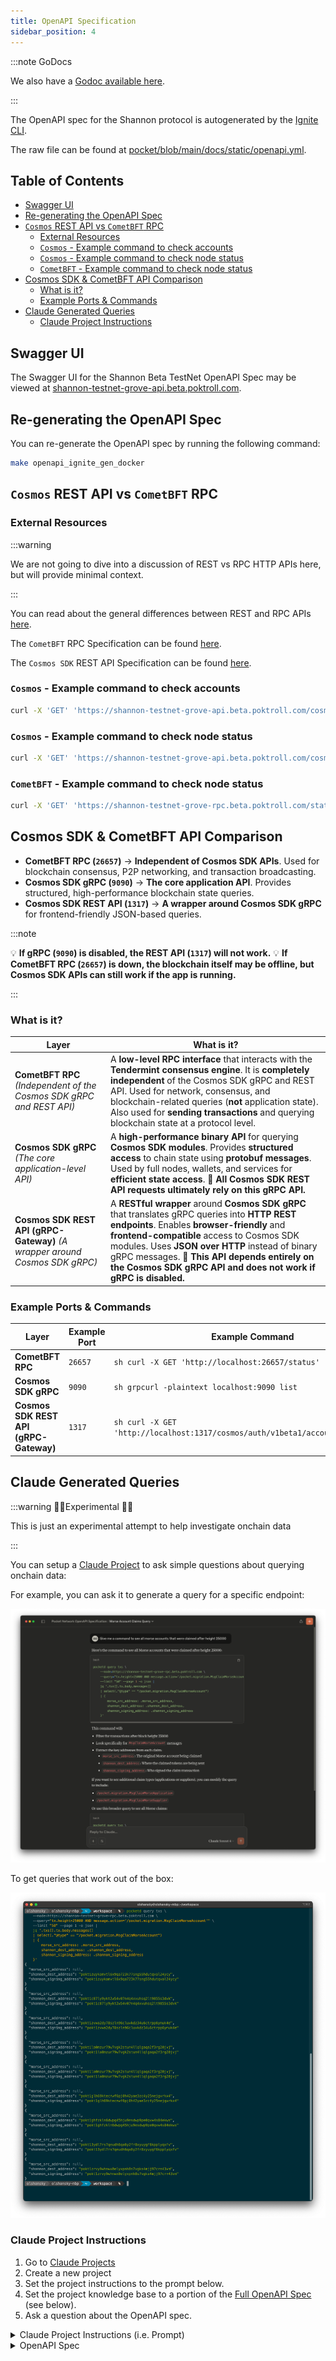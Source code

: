 ```yaml
---
title: OpenAPI Specification
sidebar_position: 4
---
```


:::note GoDocs

We also have a [Godoc available here](https://pkg.go.dev/github.com/pokt-network/poktroll).

:::

The OpenAPI spec for the Shannon protocol is autogenerated by the [Ignite CLI](https://docs.ignite.com/).

The raw file can be found at [pocket/blob/main/docs/static/openapi.yml](https://github.com/pokt-network/poktroll/blob/main/docs/static/openapi.yml).

## Table of Contents <!-- omit in toc -->

- [Swagger UI](#swagger-ui)
- [Re-generating the OpenAPI Spec](#re-generating-the-openapi-spec)
- [`Cosmos` REST API vs `CometBFT` RPC](#cosmos-rest-api-vs-cometbft-rpc)
  - [External Resources](#external-resources)
  - [`Cosmos` - Example command to check accounts](#cosmos---example-command-to-check-accounts)
  - [`Cosmos` - Example command to check node status](#cosmos---example-command-to-check-node-status)
  - [`CometBFT` - Example command to check node status](#cometbft---example-command-to-check-node-status)
- [Cosmos SDK \& CometBFT API Comparison](#cosmos-sdk--cometbft-api-comparison)
  - [What is it?](#what-is-it)
  - [Example Ports \& Commands](#example-ports--commands)
- [Claude Generated Queries](#claude-generated-queries)
  - [Claude Project Instructions](#claude-project-instructions)

## Swagger UI

The Swagger UI for the Shannon Beta TestNet OpenAPI Spec may be viewed at [shannon-testnet-grove-api.beta.poktroll.com](https://shannon-testnet-grove-api.beta.poktroll.com).

## Re-generating the OpenAPI Spec

You can re-generate the OpenAPI spec by running the following command:

```bash
make openapi_ignite_gen_docker
```

## `Cosmos` REST API vs `CometBFT` RPC

### External Resources

:::warning

We are not going to dive into a discussion of REST vs RPC HTTP APIs here, but will provide minimal context.

:::

You can read about the general differences between REST and RPC APIs [here](https://www.smashingmagazine.com/2016/09/understanding-rest-and-rpc-for-http-apis/).

The `CometBFT` RPC Specification can be found [here](https://docs.cometbft.com/v0.34/rpc/).

The `Cosmos SDK` REST API Specification can be found [here](https://docs.cosmos.network/api).

### `Cosmos` - Example command to check accounts

```bash
curl -X 'GET' 'https://shannon-testnet-grove-api.beta.poktroll.com/cosmos/auth/v1beta1/accounts' -H 'accept: application/json' | jq
```

### `Cosmos` - Example command to check node status

```bash
curl -X 'GET' 'https://shannon-testnet-grove-api.beta.poktroll.com/cosmos/base/node/v1beta1/status' -H 'accept: application/json' | jq
```

### `CometBFT` - Example command to check node status

```bash
curl -X 'GET' 'https://shannon-testnet-grove-rpc.beta.poktroll.com/status' -H 'accept: application/json' | jq
```

## Cosmos SDK & CometBFT API Comparison

- **CometBFT RPC (`26657`)** → **Independent of Cosmos SDK APIs**. Used for blockchain consensus, P2P networking, and transaction broadcasting.
- **Cosmos SDK gRPC (`9090`)** → **The core application API**. Provides structured, high-performance blockchain state queries.
- **Cosmos SDK REST API (`1317`)** → **A wrapper around Cosmos SDK gRPC** for frontend-friendly JSON-based queries.

:::note

💡 **If gRPC (`9090`) is disabled, the REST API (`1317`) will not work.**
💡 **If CometBFT RPC (`26657`) is down, the blockchain itself may be offline, but Cosmos SDK APIs can still work if the app is running.**

:::

### What is it?

| **Layer**                                                                   | **What is it?**                                                                                                                                                                                                                                                                                                                                                |
| --------------------------------------------------------------------------- | -------------------------------------------------------------------------------------------------------------------------------------------------------------------------------------------------------------------------------------------------------------------------------------------------------------------------------------------------------------- |
| **CometBFT RPC** _(Independent of the Cosmos SDK gRPC and REST API)_        | A **low-level RPC interface** that interacts with the **Tendermint consensus engine**. It is **completely independent** of the Cosmos SDK gRPC and REST API. Used for network, consensus, and blockchain-related queries (**not** application state). Also used for **sending transactions** and querying blockchain state at a protocol level.                |
| **Cosmos SDK gRPC** _(The core application-level API)_                      | A **high-performance binary API** for querying **Cosmos SDK modules**. Provides **structured access** to chain state using **protobuf messages**. Used by full nodes, wallets, and services for **efficient state access**. **🚀 All Cosmos SDK REST API requests ultimately rely on this gRPC API.**                                                          |
| **Cosmos SDK REST API (gRPC-Gateway)** _(A wrapper around Cosmos SDK gRPC)_ | A **RESTful wrapper** around **Cosmos SDK gRPC** that translates gRPC queries into **HTTP REST endpoints**. Enables **browser-friendly** and **frontend-compatible** access to Cosmos SDK modules. Uses **JSON over HTTP** instead of binary gRPC messages. **🚀 This API depends entirely on the Cosmos SDK gRPC API and does not work if gRPC is disabled.** |

### Example Ports & Commands

| **Layer**                              | **Example Port** | **Example Command**                                                             | **Example Endpoint**                                                                 |
| -------------------------------------- | ---------------- | ------------------------------------------------------------------------------- | ------------------------------------------------------------------------------------ |
| **CometBFT RPC**                       | `26657`          | `sh curl -X GET 'http://localhost:26657/status'`                                | `/status`, `/net_info`, `/block`, `/broadcast_tx_commit`                             |
| **Cosmos SDK gRPC**                    | `9090`           | `sh grpcurl -plaintext localhost:9090 list`                                     | `cosmos.auth.v1beta1.Query/Account`, `cosmos.bank.v1beta1.Query/Balance`             |
| **Cosmos SDK REST API (gRPC-Gateway)** | `1317`           | `sh curl -X GET 'http://localhost:1317/cosmos/auth/v1beta1/accounts/{address}'` | `/cosmos/auth/v1beta1/accounts/{address}`, `/cosmos/bank/v1beta1/balances/{address}` |

<!--

TODO_IMPROVE(#1081): Add an embedded view of the OpenAPI spec

import OpenAPI from '@site/src/components/OpenAPI';
import apiSpec from '@site/static/openapi.json';

<OpenAPI spec={apiSpec} />

-->

## Claude Generated Queries

:::warning 🧑‍🔬Experimental 🧑‍🔬

This is just an experimental attempt to help investigate onchain data

:::

You can setup a [Claude Project](https://www.anthropic.com/news/projects) to ask simple questions about querying onchain data:

For example, you can ask it to generate a query for a specific endpoint:

![claude-query-response](../../../static/img/claude-query-response.png)

To get queries that work out of the box:

![claude-query-result](../../../static/img/claude-query-result.png)

### Claude Project Instructions

1. Go to [Claude Projects](https://www.anthropic.com/news/projects)
2. Create a new project
3. Set the project instructions to the prompt below.
4. Set the project knowledge base to a portion of the [Full OpenAPI Spec](https://shannon-testnet-grove-api.beta.poktroll.com/static/openapi.yml) (see below).
5. Ask a question about the OpenAPI spec.

<details>
<summary>Claude Project Instructions (i.e. Prompt)</summary>

````text
**Below the OpenAPI.yml line below, I have provided the OpenAPI spec for Pocket Network's Cosmos SDK app chain.**

You are a professional Cosmos SDK engineer with expertise in formatting CometBFT and Cosmos queries for the Pocket Network ecosystem.

**Your role:** Transform general blockchain query requests into properly formatted `pocketd` commands with appropriate filtering and JSON processing.

**Available endpoints:**
* **Mainnet:** https://shannon-grove-rpc.mainnet.poktroll.com
* **Testnet:** https://shannon-testnet-grove-rpc.beta.poktroll.com

**Query format guidelines:**
- Always include `--node` parameter with appropriate endpoint
- Use `--query` for transaction filtering with proper syntax
- Include pagination (`--limit`, `--page`) when relevant
- Output as JSON (`-o json`)
- Pipe to `jq` for data extraction and formatting when needed

**Example interaction:**
Request: "Show me all create claim messages after height 20000"
Response:
```bash
pocketd query txs \
    --node=https://shannon-testnet-grove-rpc.beta.poktroll.com \
    --query="tx.height>20000 AND message.action='/pocket.proof.MsgCreateClaim'" \
    --limit "10" --page 1 -o json |
    jq '[.txs[].tx.body.messages[]
    | select(."@type" == "/pocket.proof.MsgCreateClaim" and .supplier_operator_address != null)
    | .supplier_operator_address]
    | unique'
````

</details>

<details>

<summary>OpenAPI Spec</summary>

```yaml
id: github.com/pokt-network/poktroll
consumes:
  - application/json
produces:
  - application/json
swagger: "2.0"
info:
  description: Chain github.com/pokt-network/poktroll REST API
  title: HTTP API Console
  contact:
    name: github.com/pokt-network/poktroll
  version: version not set
paths:
  /pocket.application.Msg/DelegateToGateway:
    post:
      tags:
        - Msg
      operationId: GithubCompoktNetworkpoktrollMsg_DelegateToGateway
      parameters:
        - name: body
          in: body
          required: true
          schema:
            $ref: "#/definitions/pocket.application.MsgDelegateToGateway"
      responses:
        "200":
          description: A successful response.
          schema:
            $ref: "#/definitions/pocket.application.MsgDelegateToGatewayResponse"
        default:
          description: An unexpected error response.
          schema:
            $ref: "#/definitions/google.rpc.Status"
  /pocket.application.Msg/StakeApplication:
    post:
      tags:
        - Msg
      operationId: GithubCompoktNetworkpoktrollMsg_StakeApplication
      parameters:
        - name: body
          in: body
          required: true
          schema:
            $ref: "#/definitions/pocket.application.MsgStakeApplication"
      responses:
        "200":
          description: A successful response.
          schema:
            $ref: "#/definitions/pocket.application.MsgStakeApplicationResponse"
        default:
          description: An unexpected error response.
          schema:
            $ref: "#/definitions/google.rpc.Status"
  /pocket.application.Msg/TransferApplication:
    post:
      tags:
        - Msg
      operationId: GithubCompoktNetworkpoktrollMsg_TransferApplication
      parameters:
        - name: body
          in: body
          required: true
          schema:
            $ref: "#/definitions/pocket.application.MsgTransferApplication"
      responses:
        "200":
          description: A successful response.
          schema:
            $ref: "#/definitions/pocket.application.MsgTransferApplicationResponse"
        default:
          description: An unexpected error response.
          schema:
            $ref: "#/definitions/google.rpc.Status"
  /pocket.application.Msg/UndelegateFromGateway:
    post:
      tags:
        - Msg
      operationId: GithubCompoktNetworkpoktrollMsg_UndelegateFromGateway
      parameters:
        - name: body
          in: body
          required: true
          schema:
            $ref: "#/definitions/pocket.application.MsgUndelegateFromGateway"
      responses:
        "200":
          description: A successful response.
          schema:
            $ref: "#/definitions/pocket.application.MsgUndelegateFromGatewayResponse"
        default:
          description: An unexpected error response.
          schema:
            $ref: "#/definitions/google.rpc.Status"
  /pocket.application.Msg/UnstakeApplication:
    post:
      tags:
        - Msg
      operationId: GithubCompoktNetworkpoktrollMsg_UnstakeApplication
      parameters:
        - name: body
          in: body
          required: true
          schema:
            $ref: "#/definitions/pocket.application.MsgUnstakeApplication"
      responses:
        "200":
          description: A successful response.
          schema:
            $ref: "#/definitions/pocket.application.MsgUnstakeApplicationResponse"
        default:
          description: An unexpected error response.
          schema:
            $ref: "#/definitions/google.rpc.Status"
  /pocket.application.Msg/UpdateParam:
    post:
      tags:
        - Msg
      operationId: GithubCompoktNetworkpoktrollMsg_UpdateParam
      parameters:
        - name: body
          in: body
          required: true
          schema:
            $ref: "#/definitions/pocket.application.MsgUpdateParam"
      responses:
        "200":
          description: A successful response.
          schema:
            $ref: "#/definitions/pocket.application.MsgUpdateParamResponse"
        default:
          description: An unexpected error response.
          schema:
            $ref: "#/definitions/google.rpc.Status"
  /pocket.application.Msg/UpdateParams:
    post:
      tags:
        - Msg
      summary: |-
        UpdateParams defines a (governance) operation for updating the module
        parameters. The authority defaults to the x/gov module account.
      operationId: GithubCompoktNetworkpoktrollMsg_UpdateParams
      parameters:
        - description: MsgUpdateParams is the Msg/UpdateParams request type.
          name: body
          in: body
          required: true
          schema:
            $ref: "#/definitions/pocket.application.MsgUpdateParams"
      responses:
        "200":
          description: A successful response.
          schema:
            $ref: "#/definitions/pocket.application.MsgUpdateParamsResponse"
        default:
          description: An unexpected error response.
          schema:
            $ref: "#/definitions/google.rpc.Status"
  /pocket.gateway.Msg/StakeGateway:
    post:
      tags:
        - Msg
      operationId: GithubCompoktNetworkpoktrollMsg_StakeGateway
      parameters:
        - name: body
          in: body
          required: true
          schema:
            $ref: "#/definitions/pocket.gateway.MsgStakeGateway"
      responses:
        "200":
          description: A successful response.
          schema:
            $ref: "#/definitions/pocket.gateway.MsgStakeGatewayResponse"
        default:
          description: An unexpected error response.
          schema:
            $ref: "#/definitions/google.rpc.Status"
  /pocket.gateway.Msg/UnstakeGateway:
    post:
      tags:
        - Msg
      operationId: GithubCompoktNetworkpoktrollMsg_UnstakeGateway
      parameters:
        - name: body
          in: body
          required: true
          schema:
            $ref: "#/definitions/pocket.gateway.MsgUnstakeGateway"
      responses:
        "200":
          description: A successful response.
          schema:
            $ref: "#/definitions/pocket.gateway.MsgUnstakeGatewayResponse"
        default:
          description: An unexpected error response.
          schema:
            $ref: "#/definitions/google.rpc.Status"
  /pocket.gateway.Msg/UpdateParam:
    post:
      tags:
        - Msg
      operationId: GithubCompoktNetworkpoktrollMsg_UpdateParamMixin10
      parameters:
        - description: MsgUpdateParam is the Msg/UpdateParam request type to update a single param.
          name: body
          in: body
          required: true
          schema:
            $ref: "#/definitions/pocket.gateway.MsgUpdateParam"
      responses:
        "200":
          description: A successful response.
          schema:
            $ref: "#/definitions/pocket.gateway.MsgUpdateParamResponse"
        default:
          description: An unexpected error response.
          schema:
            $ref: "#/definitions/google.rpc.Status"
  /pocket.gateway.Msg/UpdateParams:
    post:
      tags:
        - Msg
      summary: |-
        UpdateParams defines a (governance) operation for updating the module
        parameters. The authority defaults to the x/gov module account.
      operationId: GithubCompoktNetworkpoktrollMsg_UpdateParamsMixin10
      parameters:
        - description: MsgUpdateParams is the Msg/UpdateParams request type.
          name: body
          in: body
          required: true
          schema:
            $ref: "#/definitions/pocket.gateway.MsgUpdateParams"
      responses:
        "200":
          description: A successful response.
          schema:
            $ref: "#/definitions/pocket.gateway.MsgUpdateParamsResponse"
        default:
          description: An unexpected error response.
          schema:
            $ref: "#/definitions/google.rpc.Status"
  /pocket.migration.Msg/ClaimMorseAccount:
    post:
      tags:
        - Msg
      operationId: GithubCompoktNetworkpoktrollMsg_ClaimMorseAccount
      parameters:
        - description: |-
            - Execute a claim (one-time minting of tokens on Shannon)
            - Claim the balance of a given Morse account per on-chain MorseClaimableAccounts
            - Mint claimed balance to the given Shannon account

            NOTE:
            - The Shannon account specified must be the message signer
            - Authz grants MAY be used to delegate claiming authority to other Shannon accounts

            Next free index: 6
          name: body
          in: body
          required: true
          schema:
            $ref: "#/definitions/pocket.migration.MsgClaimMorseAccount"
      responses:
        "200":
          description: A successful response.
          schema:
            $ref: "#/definitions/pocket.migration.MsgClaimMorseAccountResponse"
        default:
          description: An unexpected error response.
          schema:
            $ref: "#/definitions/google.rpc.Status"
  /pocket.migration.Msg/ClaimMorseApplication:
    post:
      tags:
        - Msg
      operationId: GithubCompoktNetworkpoktrollMsg_ClaimMorseApplication
      parameters:
        - description: |-
            - Execute a claim (one-time minting of tokens on Shannon) of total tokens owned by a Morse account
            - Mint claimed tokens to the given Shannon account
            - Stake that Shannon account as an application for the given service_config and same stake amount

            Next free index: 7
          name: body
          in: body
          required: true
          schema:
            $ref: "#/definitions/pocket.migration.MsgClaimMorseApplication"
      responses:
        "200":
          description: A successful response.
          schema:
            $ref: "#/definitions/pocket.migration.MsgClaimMorseApplicationResponse"
        default:
          description: An unexpected error response.
          schema:
            $ref: "#/definitions/google.rpc.Status"
  /pocket.migration.Msg/ClaimMorseSupplier:
    post:
      tags:
        - Msg
      operationId: GithubCompoktNetworkpoktrollMsg_ClaimMorseSupplier
      parameters:
        - description: |-
            - Execute a one-time minting of tokens on Shannon based on tokens owned by the given Morse account
            - Use the on-chain MorseClaimableAccounts for verification
            - Credit the minted tokens to the balance of the given Shannon account
            - Automatically stake that Shannon account as a supplier

            NOTE: The supplier module's staking fee parameter (at the time of claiming) is deducted from the claimed balance

            Next free index: 9
          name: body
          in: body
          required: true
          schema:
            $ref: "#/definitions/pocket.migration.MsgClaimMorseSupplier"
      responses:
        "200":
          description: A successful response.
          schema:
            $ref: "#/definitions/pocket.migration.MsgClaimMorseSupplierResponse"
        default:
          description: An unexpected error response.
          schema:
            $ref: "#/definitions/google.rpc.Status"
  /pocket.migration.Msg/ImportMorseClaimableAccounts:
    post:
      tags:
        - Msg
      operationId: GithubCompoktNetworkpoktrollMsg_ImportMorseClaimableAccounts
      parameters:
        - description: |-
            - Create the on-chain MorseClaimableAccounts ONLY AND EXACTLY ONCE (per network / re-genesis)
            - Import Morse account state derived from Morse state export

            Next free index: 4
          name: body
          in: body
          required: true
          schema:
            $ref: "#/definitions/pocket.migration.MsgImportMorseClaimableAccounts"
      responses:
        "200":
          description: A successful response.
          schema:
            $ref: "#/definitions/pocket.migration.MsgImportMorseClaimableAccountsResponse"
        default:
          description: An unexpected error response.
          schema:
            $ref: "#/definitions/google.rpc.Status"
  /pocket.migration.Msg/RecoverMorseAccount:
    post:
      tags:
        - Msg
      operationId: GithubCompoktNetworkpoktrollMsg_RecoverMorseAccount
      parameters:
        - description: |-
            - Execute a one-time minting of tokens on Shannon based on tokens owned by the given Morse account
            - Credit the minted tokens to the balance of the given Shannon account
            - Migrate unclaimable staked and liquid Morse tokens as liquid Shannon tokens

            - MAY ONLY be executed by the authority
            - ONLY intended for use on accounts with invalid addresses and/or known lost private keys

            Next free index: 4
          name: body
          in: body
          required: true
          schema:
            $ref: "#/definitions/pocket.migration.MsgRecoverMorseAccount"
      responses:
        "200":
          description: A successful response.
          schema:
            $ref: "#/definitions/pocket.migration.MsgRecoverMorseAccountResponse"
        default:
          description: An unexpected error response.
          schema:
            $ref: "#/definitions/google.rpc.Status"
  /pocket.migration.Msg/UpdateParams:
    post:
      tags:
        - Msg
      summary: |-
        UpdateParams defines a (governance) operation for updating the module
        parameters. The authority defaults to the x/gov module account.
      operationId: GithubCompoktNetworkpoktrollMsg_UpdateParamsMixin18
      parameters:
        - description: |-
            MsgUpdateParams is the Msg/UpdateParams request type.

            - Used for updating the migration module parameters via governance
            - All parameters must be supplied

            Next free index: 3
          name: body
          in: body
          required: true
          schema:
            $ref: "#/definitions/pocket.migration.MsgUpdateParams"
      responses:
        "200":
          description: A successful response.
          schema:
            $ref: "#/definitions/pocket.migration.MsgUpdateParamsResponse"
        default:
          description: An unexpected error response.
          schema:
            $ref: "#/definitions/google.rpc.Status"
  /pocket.proof.Msg/CreateClaim:
    post:
      tags:
        - Msg
      operationId: GithubCompoktNetworkpoktrollMsg_CreateClaim
      parameters:
        - name: body
          in: body
          required: true
          schema:
            $ref: "#/definitions/pocket.proof.MsgCreateClaim"
      responses:
        "200":
          description: A successful response.
          schema:
            $ref: "#/definitions/pocket.proof.MsgCreateClaimResponse"
        default:
          description: An unexpected error response.
          schema:
            $ref: "#/definitions/google.rpc.Status"
  /pocket.proof.Msg/SubmitProof:
    post:
      tags:
        - Msg
      operationId: GithubCompoktNetworkpoktrollMsg_SubmitProof
      parameters:
        - name: body
          in: body
          required: true
          schema:
            $ref: "#/definitions/pocket.proof.MsgSubmitProof"
      responses:
        "200":
          description: A successful response.
          schema:
            $ref: "#/definitions/pocket.proof.MsgSubmitProofResponse"
        default:
          description: An unexpected error response.
          schema:
            $ref: "#/definitions/google.rpc.Status"
  /pocket.proof.Msg/UpdateParam:
    post:
      tags:
        - Msg
      operationId: GithubCompoktNetworkpoktrollMsg_UpdateParamMixin23
      parameters:
        - description: MsgUpdateParam is the Msg/UpdateParam request type to update a single param.
          name: body
          in: body
          required: true
          schema:
            $ref: "#/definitions/pocket.proof.MsgUpdateParam"
      responses:
        "200":
          description: A successful response.
          schema:
            $ref: "#/definitions/pocket.proof.MsgUpdateParamResponse"
        default:
          description: An unexpected error response.
          schema:
            $ref: "#/definitions/google.rpc.Status"
  /pocket.proof.Msg/UpdateParams:
    post:
      tags:
        - Msg
      summary: |-
        UpdateParams defines a (governance) operation for updating the module
        parameters. The authority defaults to the x/gov module account.
      operationId: GithubCompoktNetworkpoktrollMsg_UpdateParamsMixin23
      parameters:
        - description: MsgUpdateParams is the Msg/UpdateParams request type to update all params at once.
          name: body
          in: body
          required: true
          schema:
            $ref: "#/definitions/pocket.proof.MsgUpdateParams"
      responses:
        "200":
          description: A successful response.
          schema:
            $ref: "#/definitions/pocket.proof.MsgUpdateParamsResponse"
        default:
          description: An unexpected error response.
          schema:
            $ref: "#/definitions/google.rpc.Status"
  /pocket.service.Msg/AddService:
    post:
      tags:
        - Msg
      operationId: GithubCompoktNetworkpoktrollMsg_AddService
      parameters:
        - description: |-
            MsgAddService defines a message for adding a new message to the network.
            Services can be added by any actor in the network making them truly
            permissionless.
          name: body
          in: body
          required: true
          schema:
            $ref: "#/definitions/pocket.service.MsgAddService"
      responses:
        "200":
          description: A successful response.
          schema:
            $ref: "#/definitions/pocket.service.MsgAddServiceResponse"
        default:
          description: An unexpected error response.
          schema:
            $ref: "#/definitions/google.rpc.Status"
  /pocket.service.Msg/UpdateParam:
    post:
      tags:
        - Msg
      operationId: GithubCompoktNetworkpoktrollMsg_UpdateParamMixin31
      parameters:
        - description: MsgUpdateParam is the Msg/UpdateParam request type to update a single param.
          name: body
          in: body
          required: true
          schema:
            $ref: "#/definitions/pocket.service.MsgUpdateParam"
      responses:
        "200":
          description: A successful response.
          schema:
            $ref: "#/definitions/pocket.service.MsgUpdateParamResponse"
        default:
          description: An unexpected error response.
          schema:
            $ref: "#/definitions/google.rpc.Status"
  /pocket.service.Msg/UpdateParams:
    post:
      tags:
        - Msg
      summary: |-
        UpdateParams defines a (governance) operation for updating the module
        parameters. The authority defaults to the x/gov module account.
      operationId: GithubCompoktNetworkpoktrollMsg_UpdateParamsMixin31
      parameters:
        - description: MsgUpdateParams is the Msg/UpdateParams request type.
          name: body
          in: body
          required: true
          schema:
            $ref: "#/definitions/pocket.service.MsgUpdateParams"
      responses:
        "200":
          description: A successful response.
          schema:
            $ref: "#/definitions/pocket.service.MsgUpdateParamsResponse"
        default:
          description: An unexpected error response.
          schema:
            $ref: "#/definitions/google.rpc.Status"
  /pocket.session.Msg/UpdateParam:
    post:
      tags:
        - Msg
      operationId: GithubCompoktNetworkpoktrollMsg_UpdateParamMixin35
      parameters:
        - name: body
          in: body
          required: true
          schema:
            $ref: "#/definitions/pocket.session.MsgUpdateParam"
      responses:
        "200":
          description: A successful response.
          schema:
            $ref: "#/definitions/pocket.session.MsgUpdateParamResponse"
        default:
          description: An unexpected error response.
          schema:
            $ref: "#/definitions/google.rpc.Status"
  /pocket.session.Msg/UpdateParams:
    post:
      tags:
        - Msg
      summary: |-
        UpdateParams defines a (governance) operation for updating the module
        parameters. The authority defaults to the x/gov module account.
      operationId: GithubCompoktNetworkpoktrollMsg_UpdateParamsMixin35
      parameters:
        - description: MsgUpdateParams is the Msg/UpdateParams request type.
          name: body
          in: body
          required: true
          schema:
            $ref: "#/definitions/pocket.session.MsgUpdateParams"
      responses:
        "200":
          description: A successful response.
          schema:
            $ref: "#/definitions/pocket.session.MsgUpdateParamsResponse"
        default:
          description: An unexpected error response.
          schema:
            $ref: "#/definitions/google.rpc.Status"
  /pocket.shared.Msg/UpdateParam:
    post:
      tags:
        - Msg
      operationId: GithubCompoktNetworkpoktrollMsg_UpdateParamMixin42
      parameters:
        - description: MsgUpdateParam is the Msg/UpdateParam request type to update a single param.
          name: body
          in: body
          required: true
          schema:
            $ref: "#/definitions/pocket.shared.MsgUpdateParam"
      responses:
        "200":
          description: A successful response.
          schema:
            $ref: "#/definitions/pocket.shared.MsgUpdateParamResponse"
        default:
          description: An unexpected error response.
          schema:
            $ref: "#/definitions/google.rpc.Status"
  /pocket.shared.Msg/UpdateParams:
    post:
      tags:
        - Msg
      summary: |-
        UpdateParams defines a (governance) operation for updating the module
        parameters. The authority defaults to the x/gov module account.
      operationId: GithubCompoktNetworkpoktrollMsg_UpdateParamsMixin42
      parameters:
        - description: MsgUpdateParams is the Msg/UpdateParams request type.
          name: body
          in: body
          required: true
          schema:
            $ref: "#/definitions/pocket.shared.MsgUpdateParams"
      responses:
        "200":
          description: A successful response.
          schema:
            $ref: "#/definitions/pocket.shared.MsgUpdateParamsResponse"
        default:
          description: An unexpected error response.
          schema:
            $ref: "#/definitions/google.rpc.Status"
  /pocket.supplier.Msg/StakeSupplier:
    post:
      tags:
        - Msg
      operationId: GithubCompoktNetworkpoktrollMsg_StakeSupplier
      parameters:
        - name: body
          in: body
          required: true
          schema:
            $ref: "#/definitions/pocket.supplier.MsgStakeSupplier"
      responses:
        "200":
          description: A successful response.
          schema:
            $ref: "#/definitions/pocket.supplier.MsgStakeSupplierResponse"
        default:
          description: An unexpected error response.
          schema:
            $ref: "#/definitions/google.rpc.Status"
  /pocket.supplier.Msg/UnstakeSupplier:
    post:
      tags:
        - Msg
      operationId: GithubCompoktNetworkpoktrollMsg_UnstakeSupplier
      parameters:
        - name: body
          in: body
          required: true
          schema:
            $ref: "#/definitions/pocket.supplier.MsgUnstakeSupplier"
      responses:
        "200":
          description: A successful response.
          schema:
            $ref: "#/definitions/pocket.supplier.MsgUnstakeSupplierResponse"
        default:
          description: An unexpected error response.
          schema:
            $ref: "#/definitions/google.rpc.Status"
  /pocket.supplier.Msg/UpdateParam:
    post:
      tags:
        - Msg
      operationId: GithubCompoktNetworkpoktrollMsg_UpdateParamMixin47
      parameters:
        - description: MsgUpdateParam is the Msg/UpdateParam request type to update a single param.
          name: body
          in: body
          required: true
          schema:
            $ref: "#/definitions/pocket.supplier.MsgUpdateParam"
      responses:
        "200":
          description: A successful response.
          schema:
            $ref: "#/definitions/pocket.supplier.MsgUpdateParamResponse"
        default:
          description: An unexpected error response.
          schema:
            $ref: "#/definitions/google.rpc.Status"
  /pocket.supplier.Msg/UpdateParams:
    post:
      tags:
        - Msg
      summary: |-
        UpdateParams defines a (governance) operation for updating the module
        parameters. The authority defaults to the x/gov module account.
      operationId: GithubCompoktNetworkpoktrollMsg_UpdateParamsMixin47
      parameters:
        - description: MsgUpdateParams is the Msg/UpdateParams request type.
          name: body
          in: body
          required: true
          schema:
            $ref: "#/definitions/pocket.supplier.MsgUpdateParams"
      responses:
        "200":
          description: A successful response.
          schema:
            $ref: "#/definitions/pocket.supplier.MsgUpdateParamsResponse"
        default:
          description: An unexpected error response.
          schema:
            $ref: "#/definitions/google.rpc.Status"
  /pocket.tokenomics.Msg/UpdateParam:
    post:
      tags:
        - Msg
      operationId: GithubCompoktNetworkpoktrollMsg_UpdateParamMixin52
      parameters:
        - description: MsgUpdateParam is the Msg/UpdateParam request type to update a single param.
          name: body
          in: body
          required: true
          schema:
            $ref: "#/definitions/pocket.tokenomics.MsgUpdateParam"
      responses:
        "200":
          description: A successful response.
          schema:
            $ref: "#/definitions/pocket.tokenomics.MsgUpdateParamResponse"
        default:
          description: An unexpected error response.
          schema:
            $ref: "#/definitions/google.rpc.Status"
  /pocket.tokenomics.Msg/UpdateParams:
    post:
      tags:
        - Msg
      summary: |-
        UpdateParams defines a (governance) operation for updating the module
        parameters. The authority defaults to the x/gov module account.
      operationId: GithubCompoktNetworkpoktrollMsg_UpdateParamsMixin52
      parameters:
        - description: MsgUpdateParams is the Msg/UpdateParams request type to update all params at once.
          name: body
          in: body
          required: true
          schema:
            $ref: "#/definitions/pocket.tokenomics.MsgUpdateParams"
      responses:
        "200":
          description: A successful response.
          schema:
            $ref: "#/definitions/pocket.tokenomics.MsgUpdateParamsResponse"
        default:
          description: An unexpected error response.
          schema:
            $ref: "#/definitions/google.rpc.Status"
  pocket.application.Application:
    type: object
    title: Application represents the onchain definition and state of an application
    properties:
      address:
        type: string
        title: Bech32 address of the application
      delegatee_gateway_addresses:
        description: |-
          TODO_MAINNET_MIGRATION(@bryanchriswhite): Rename `delegatee_gateway_addresses` to `gateway_addresses_delegated_to` for better clarity and consistency.
          - Update all related configs, comments, variables, and function names throughout the codebase to reflect this change.
          - This field is a non-nullable list of Bech32-encoded delegatee Gateway addresses.
        type: array
        items:
          type: string
      pending_transfer:
        title: Information about pending application transfers
        $ref: "#/definitions/pocket.application.PendingApplicationTransfer"
      pending_undelegations:
        description: |-
          Mapping of session end heights to gateways being undelegated from
          - Key: Height of the last block of the session when the undelegation transaction was committed
          - Value: List of gateways being undelegated from at that session end height
          TODO_DOCUMENT(@red-0ne): Document the complete flow and rationale behind this mapping.
          - Ensure the documentation explains why tracking pending undelegations by session end height is necessary.
          - See: https://github.com/pokt-network/poktroll/issues/476#issuecomment-2052639906 for context and examples.
        type: object
        additionalProperties:
          $ref: "#/definitions/pocket.application.UndelegatingGatewayList"
      service_configs:
        type: array
        title: |-
          CRITICAL: Must contain EXACTLY ONE service config
          - Enforces a single service configuration per application to prevent over-servicing.
          - Field is repeated for legacy reasons and potential future compatibility.
          - References for rationale:
            - https://github.com/pokt-network/poktroll/pull/750#discussion_r1735025033
            - https://www.notion.so/buildwithgrove/Off-chain-Application-Stake-Tracking-6a8bebb107db4f7f9dc62cbe7ba555f7
        items:
          type: object
          $ref: "#/definitions/pocket.shared.ApplicationServiceConfig"
      stake:
        title: Total amount of staked uPOKT
        $ref: "#/definitions/cosmos.base.v1beta1.Coin"
      unstake_session_end_height:
        type: string
        format: uint64
        title: Session end height when application initiated unstaking (0 if not unstaking)
  pocket.application.MsgDelegateToGateway:
    type: object
    properties:
      app_address:
        description: The Bech32 address of the application.
        type: string
      gateway_address:
        description: The Bech32 address of the gateway the application wants to delegate to.
        type: string
  pocket.application.MsgDelegateToGatewayResponse:
    type: object
    properties:
      application:
        $ref: "#/definitions/pocket.application.Application"
  pocket.application.MsgStakeApplication:
    type: object
    properties:
      address:
        description: The Bech32 address of the application.
        type: string
      services:
        type: array
        title: The list of services this application is staked to request service for
        items:
          type: object
          $ref: "#/definitions/pocket.shared.ApplicationServiceConfig"
      stake:
        title: The total amount of uPOKT the application has staked. Must be ≥ to the current amount that the application has staked (if any)
        $ref: "#/definitions/cosmos.base.v1beta1.Coin"
  pocket.application.MsgStakeApplicationResponse:
    type: object
    properties:
      application:
        $ref: "#/definitions/pocket.application.Application"
  pocket.application.MsgTransferApplication:
    type: object
    properties:
      destination_address:
        type: string
      source_address:
        type: string
  pocket.application.MsgTransferApplicationResponse:
    type: object
    properties:
      application:
        $ref: "#/definitions/pocket.application.Application"
  pocket.application.MsgUndelegateFromGateway:
    type: object
    properties:
      app_address:
        description: The Bech32 address of the application.
        type: string
      gateway_address:
        description: The Bech32 address of the gateway the application wants to undelegate from.
        type: string
  pocket.application.MsgUndelegateFromGatewayResponse:
    type: object
    properties:
      application:
        $ref: "#/definitions/pocket.application.Application"
  pocket.application.MsgUnstakeApplication:
    type: object
    properties:
      address:
        type: string
  pocket.application.MsgUnstakeApplicationResponse:
    type: object
    properties:
      application:
        $ref: "#/definitions/pocket.application.Application"
  pocket.application.MsgUpdateParam:
    type: object
    properties:
      as_coin:
        $ref: "#/definitions/cosmos.base.v1beta1.Coin"
      as_uint64:
        type: string
        format: uint64
      authority:
        description: authority is the address that controls the module (defaults to x/gov unless overwritten).
        type: string
      name:
        type: string
  pocket.application.MsgUpdateParamResponse:
    type: object
    properties:
      params:
        $ref: "#/definitions/pocket.application.Params"
  pocket.application.MsgUpdateParams:
    description: MsgUpdateParams is the Msg/UpdateParams request type.
    type: object
    properties:
      authority:
        description: authority is the address that controls the module (defaults to x/gov unless overwritten).
        type: string
      params:
        description: |-
          params defines the x/application parameters to update.
          NOTE: All parameters must be supplied.
        $ref: "#/definitions/pocket.application.Params"
  pocket.application.MsgUpdateParamsResponse:
    description: |-
      MsgUpdateParamsResponse defines the response structure for executing a
      MsgUpdateParams message.
    type: object
  pocket.application.Params:
    description: Params defines the parameters for the module.
    type: object
    properties:
      max_delegated_gateways:
        description: |-
          max_delegated_gateways defines the maximum number of gateways that a single
          application can delegate to. This is used to prevent performance issues
          in case the relay ring signature becomes too large.
        type: string
        format: uint64
      min_stake:
        description: min_stake is the minimum stake in upokt that an application must have to remain staked.
        $ref: "#/definitions/cosmos.base.v1beta1.Coin"
  pocket.application.PendingApplicationTransfer:
    description: |-
      PendingTransfer is used to store the details of a pending transfer.
      It is only intended to be used inside of an Application object.
    type: object
    properties:
      destination_address:
        type: string
      session_end_height:
        type: string
        format: uint64
  pocket.application.QueryAllApplicationsResponse:
    type: object
    properties:
      applications:
        type: array
        items:
          type: object
          $ref: "#/definitions/pocket.application.Application"
      pagination:
        $ref: "#/definitions/cosmos.base.query.v1beta1.PageResponse"
  pocket.application.QueryGetApplicationResponse:
    type: object
    properties:
      application:
        $ref: "#/definitions/pocket.application.Application"
  pocket.application.QueryParamsResponse:
    description: QueryParamsResponse is response type for the Query/Params RPC method.
    type: object
    properties:
      params:
        description: params holds all the parameters of this module.
        $ref: "#/definitions/pocket.application.Params"
  pocket.application.UndelegatingGatewayList:
    description: |-
      UndelegatingGatewayList is used as the Value of `pending_undelegations`.
      It is required to store a repeated list of strings as a map value.
    type: object
    properties:
      gateway_addresses:
        type: array
        items:
          type: string
  pocket.gateway.Gateway:
    type: object
    properties:
      address:
        type: string
        title: The Bech32 address of the gateway
      stake:
        title: The total amount of uPOKT the gateway has staked
        $ref: "#/definitions/cosmos.base.v1beta1.Coin"
      unstake_session_end_height:
        type: string
        format: uint64
        title: Session end height at which the gateway initiated unstaking (0 if not unstaking)
  pocket.gateway.MsgStakeGateway:
    type: object
    properties:
      address:
        type: string
        title: The Bech32 address of the gateway
      stake:
        title: The total amount of uPOKT the gateway is staking. Must be ≥ to the current amount that the gateway has staked (if any)
        $ref: "#/definitions/cosmos.base.v1beta1.Coin"
  pocket.gateway.MsgStakeGatewayResponse:
    type: object
    properties:
      gateway:
        $ref: "#/definitions/pocket.gateway.Gateway"
  pocket.gateway.MsgUnstakeGateway:
    type: object
    properties:
      address:
        type: string
        title: The Bech32 address of the gateway
  pocket.gateway.MsgUnstakeGatewayResponse:
    type: object
    properties:
      gateway:
        $ref: "#/definitions/pocket.gateway.Gateway"
  pocket.gateway.MsgUpdateParam:
    description: MsgUpdateParam is the Msg/UpdateParam request type to update a single param.
    type: object
    properties:
      as_coin:
        $ref: "#/definitions/cosmos.base.v1beta1.Coin"
      authority:
        description: authority is the address that controls the module (defaults to x/gov unless overwritten).
        type: string
      name:
        type: string
  pocket.gateway.MsgUpdateParamResponse:
    type: object
    properties:
      params:
        $ref: "#/definitions/pocket.gateway.Params"
  pocket.gateway.MsgUpdateParams:
    description: MsgUpdateParams is the Msg/UpdateParams request type.
    type: object
    properties:
      authority:
        description: authority is the address that controls the module (defaults to x/gov unless overwritten).
        type: string
      params:
        description: |-
          params defines the x/gateway parameters to update.
          NOTE: All parameters must be supplied.
        $ref: "#/definitions/pocket.gateway.Params"
  pocket.gateway.MsgUpdateParamsResponse:
    description: |-
      MsgUpdateParamsResponse defines the response structure for executing a
      MsgUpdateParams message.
    type: object
  pocket.gateway.Params:
    description: Params defines the parameters for the module.
    type: object
    properties:
      min_stake:
        description: min_stake is the minimum amount of uPOKT that a gateway must stake.
        $ref: "#/definitions/cosmos.base.v1beta1.Coin"
  pocket.gateway.QueryAllGatewaysResponse:
    type: object
    properties:
      gateways:
        type: array
        items:
          type: object
          $ref: "#/definitions/pocket.gateway.Gateway"
      pagination:
        $ref: "#/definitions/cosmos.base.query.v1beta1.PageResponse"
  pocket.gateway.QueryGetGatewayResponse:
    type: object
    properties:
      gateway:
        $ref: "#/definitions/pocket.gateway.Gateway"
  pocket.gateway.QueryParamsResponse:
    description: QueryParamsResponse is response type for the Query/Params RPC method.
    type: object
    properties:
      params:
        description: params holds all the parameters of this module.
        $ref: "#/definitions/pocket.gateway.Params"
  pocket.migration.MorseAccountState:
    type: object
    title: |-
      MorseAccountState
      - Onchain representation of all account state to be migrated from Morse
      - NEVER persisted onchain
      - Dependency of the MsgImportMorseClaimableAccount handler
      - Main purpose: exposes #GetHash() for verifying integrity of all MorseClaimableAccounts
    properties:
      accounts:
        type: array
        items:
          type: object
          $ref: "#/definitions/pocket.migration.MorseClaimableAccount"
  pocket.migration.MorseClaimableAccount:
    description: "Next free index: 11"
    type: object
    title: |-
      MorseClaimableAccount
      - Onchain (persisted) representation of a Morse account claimable as part of Morse -> Shannon migration
      - Created during MorseAccountState import (see: MsgImportMorseClaimableAccount)
      - Created ONLY ONCE and NEVER deleted (per morse_src_address per network / re-genesis),
        unless the allow_morse_account_import_overwrite migration param is enabled
      - Updated ONLY ONCE, when claimed (per morse_src_address per network / re-genesis)
    properties:
      application_stake:
        title: Staked tokens for application actor corresponding to this account address
        $ref: "#/definitions/cosmos.base.v1beta1.Coin"
      claimed_at_height:
        type: string
        format: int64
        title: |-
          Shannon height at which the account was claimed
          Intended to remain empty until the account is claimed
      morse_output_address:
        description: |-
          ONLY applicable to Morse node/supplier accounts.
          Hex-encoded address of the Morse output account/wallet associated with the Morse node/supplier.
          - E.g.: 00f9900606fa3d5c9179fc0c8513078a53a2073e
          - Morse custodial (i.e. owner) address, which owns the staked tokens of the operator.
            See 'pocket nodes --help' for more information. Note that this refers to the Morse CLI.
        type: string
      morse_src_address:
        description: |-
          Hex-encoded address of the Morse account whose balance will be claimed.
          If this MorseClaimableAccount represents a Morse node/supplier:
            - Morse non-custodial (i.e. operator) address.
            - If morse_output_address is not set, this is the custodial address.
            - See 'pocket nodes --help' for more information. Note that this refers to the Morse CLI.
        type: string
      shannon_dest_address:
        type: string
        title: |-
          bech32-encoded address of the Shannon account to mint claimed balance
          Intended to remain empty until the account is claimed
      supplier_stake:
        title: |-
          Staked tokens for supplier actor corresponding to this account address
          DEV_NOTE: Context for Morse:
          - Supplier = Servicer or Node (not a full node) in Morse
          - All Validators are Servicers; not all Servicers are Validators
          - Top 100 staked Servicers are validators (automatic)
          - Only accounts for servicer stake balance transition
          TODO_MAINNET(@Olshansk): Develop strategy for bootstrapping validators in Shannon with cosmos ecosystem
        $ref: "#/definitions/cosmos.base.v1beta1.Coin"
      unstaked_balance:
        title: Unstaked upokt tokens (account balance) available for claiming
        $ref: "#/definitions/cosmos.base.v1beta1.Coin"
      unstaking_time:
        description: |-
          The ISO 8601 UTC timestamp after which the Morse node/supplier unbonding period will have elapsed.
          It reflects the "unbonding completion time" of the Morse node/supplier, but is called "unstaking time" to comply with necessary Morse data structures.
        type: string
        format: date-time
  pocket.migration.MorseSupplierClaimSignerType:
    description: |-
      - MORSE_SUPPLIER_CLAIM_SIGNER_TYPE_UNSPECIFIED: Unspecified signer type
       - MORSE_SUPPLIER_CLAIM_SIGNER_TYPE_CUSTODIAL_SIGNED_BY_NODE_ADDR: signer === addr === operator === owner
      Custodial signer type
      - The Morse node address is NOT EMPTY (i.e. operator)
      - The Morse output address is EMPTY (i.e. owner)
      - Implies that the operator and owner are THE SAME offchain identity
       - MORSE_SUPPLIER_CLAIM_SIGNER_TYPE_NON_CUSTODIAL_SIGNED_BY_NODE_ADDR: signer === operator === addr && owner !== operator
      Non-custodial signer type
      - The Morse node address is NOT EMPTY (i.e. operator)
      - The Morse output address is NOT EMPTY (i.e. owner)
      - Implies that the operator and owner are MOST LIKELY DIFFERENT offchain identities
      - The operator is the one signing the supplier claim
       - MORSE_SUPPLIER_CLAIM_SIGNER_TYPE_NON_CUSTODIAL_SIGNED_BY_OWNER: signer === owner && owner !== addr
      Owner non-custodial signer type
      - The Morse node address is EMPTY (i.e. operator)
      - The Morse output address is NOT EMPTY (i.e. owner)
      - Implies that the operator and owner are MOST LIKELY different offchain identities
      - The owner is the one signing the supplier claim
    type: string
    title: |-
      MorseSupplierClaimSignerType
      - Enum for Morse supplier claim signer type
    default: MORSE_SUPPLIER_CLAIM_SIGNER_TYPE_UNSPECIFIED
    enum:
      - MORSE_SUPPLIER_CLAIM_SIGNER_TYPE_UNSPECIFIED
      - MORSE_SUPPLIER_CLAIM_SIGNER_TYPE_CUSTODIAL_SIGNED_BY_NODE_ADDR
      - MORSE_SUPPLIER_CLAIM_SIGNER_TYPE_NON_CUSTODIAL_SIGNED_BY_NODE_ADDR
      - MORSE_SUPPLIER_CLAIM_SIGNER_TYPE_NON_CUSTODIAL_SIGNED_BY_OWNER
  pocket.migration.MsgClaimMorseAccount:
    description: |-
      - Execute a claim (one-time minting of tokens on Shannon)
      - Claim the balance of a given Morse account per on-chain MorseClaimableAccounts
      - Mint claimed balance to the given Shannon account

      NOTE:
      - The Shannon account specified must be the message signer
      - Authz grants MAY be used to delegate claiming authority to other Shannon accounts

      Next free index: 6
    type: object
    title: "MsgClaimMorseAccount is used to:"
    properties:
      morse_public_key:
        description: The ed25519 public key of the morse account with morse_src_address.
        type: string
        format: byte
      morse_signature:
        type: string
        format: byte
        title: |-
          The hex-encoded signature, by the Morse account, of this message (where this field is nil).
          I.e.: morse_signature = private_key.sign(marshal(MsgClaimMorseAccount{morse_signature: nil, ...}))
      shannon_dest_address:
        description: The bech32-encoded address of the Shannon account to which the claimed balance will be minted.
        type: string
      shannon_signing_address:
        description: |-
          The bech32-encoded address of the Shannon account which is signing for this message.
          This account is liable for any fees incurred by violating the constraints of Morse
          account/actor claim message fee waiving; the tx contains ONE OR MORE Morse account/actor
          claim messages AND has EXACTLY ONE signer.
        type: string
  pocket.migration.MsgClaimMorseAccountResponse:
    description: |-
      MsgClaimMorseAccountResponse is returned from MsgClaimMorseAccount.

      - Indicates the morse_src_address of the claimed account
      - Reports the claimed balance and commit height

      Next free index: 4
    type: object
    properties:
      claimed_balance:
        description: The balance which was claimed.
        $ref: "#/definitions/cosmos.base.v1beta1.Coin"
      morse_src_address:
        type: string
        title: |-
          The hex-encoded address of the Morse account whose balance will be claimed.
          E.g.: 00f9900606fa3d5c9179fc0c8513078a53a2073e
      session_end_height:
        description: The session end height (on Shannon) in which the claim was committed (i.e. claimed).
        type: string
        format: int64
  pocket.migration.MsgClaimMorseApplication:
    description: |-
      - Execute a claim (one-time minting of tokens on Shannon) of total tokens owned by a Morse account
      - Mint claimed tokens to the given Shannon account
      - Stake that Shannon account as an application for the given service_config and same stake amount

      Next free index: 7
    type: object
    title: "MsgClaimMorseApplication is used to:"
    properties:
      morse_public_key:
        description: The ed25519 public key of the morse account with morse_src_address.
        type: string
        format: byte
      morse_signature:
        type: string
        format: byte
        title: |-
          The hex-encoded signature, by the Morse account, of this message (where this field is nil).
          I.e.: morse_signature = private_key.sign(marshal(MsgClaimMorseAccount{morse_signature: nil, ...}))
      service_config:
        description: |-
          The services this application is staked to request service for.
          NOTE: This is not a repeated field, as in MsgStakeApplication,
          because an application can only be staked for one service.
        $ref: "#/definitions/pocket.shared.ApplicationServiceConfig"
      shannon_dest_address:
        description: |-
          The bech32-encoded address of the Shannon account to which the claimed tokens
          will be minted and from which the application will be staked.
        type: string
      shannon_signing_address:
        description: |-
          The bech32-encoded address of the Shannon account which is signing for this message.
          This account is liable for any fees incurred by violating the constraints of Morse
          account/actor claim message fee waiving; the tx contains ONE OR MORE Morse account/actor
          claim messages AND has EXACTLY ONE signer.
        type: string
  pocket.migration.MsgClaimMorseApplicationResponse:
    description: |-
      MsgClaimMorseApplicationResponse is returned from MsgClaimMorseApplication.

      - Indicates the morse_src_address of the claimed account
      - Reports the unstaked balance claimed, application stake, and commit height
      - Returns the staked application

      Next free index: 6
    type: object
    properties:
      application:
        description: The application which was staked as a result of the claim.
        $ref: "#/definitions/pocket.application.Application"
      claimedApplicationStake:
        description: |-
          The stake of the application which was staked as a result of the claim.
          If the application was already staked, this amount does not include the initial stake (i.e. only the portion which was "claimed").
        $ref: "#/definitions/cosmos.base.v1beta1.Coin"
      claimed_balance:
        description: The unstaked balance which was claimed.
        $ref: "#/definitions/cosmos.base.v1beta1.Coin"
      morse_src_address:
        description: The hex-encoded address of the Morse account whose balance will be claimed.
        type: string
      session_end_height:
        description: The session end height (on Shannon) in which the claim was committed (i.e. claimed).
        type: string
        format: int64
  pocket.migration.MsgClaimMorseSupplier:
    description: |-
      - Execute a one-time minting of tokens on Shannon based on tokens owned by the given Morse account
      - Use the on-chain MorseClaimableAccounts for verification
      - Credit the minted tokens to the balance of the given Shannon account
      - Automatically stake that Shannon account as a supplier

      NOTE: The supplier module's staking fee parameter (at the time of claiming) is deducted from the claimed balance

      Next free index: 9
    type: object
    title: "MsgClaimMorseSupplier is used to:"
    properties:
      morse_node_address:
        type: string
        title: |-
          The hex-encoded address of the Morse non-custodial (i.e. operator) account.
          - Unstaked balance will be migrated 1:1
          - Stake will be migrated 1:1 from morse_node_address to shannon_operator_address
          - Morse non-custodial (i.e. operator) address.
          If morse_output_address is not set, this is the custodial address.
          - See 'pocket nodes --help' for more information. Note that this refers to the Morse CLI.
          E.g.: 00f9900606fa3d5c9179fc0c8513078a53a2073e
      morse_public_key:
        type: string
        format: byte
        title: |-
          The ed25519 public key of EITHER the Morse node/supplier operator OR owner account.
          - MUST correspond to the private key which was used to produce the morse_signature.
          - MUST correspond to ONE OF THE FOLLOWING:
            - morse_node_address
            - morse_output_address
      morse_signature:
        type: string
        format: byte
        title: |-
          The hex-encoded signature, of this message (where this field is nil).
          I.e.: morse_signature = private_key.sign(marshal(MsgClaimMorseSupplier{morse_signature: nil, ...}))
          - MUST match morse_public_key.
          - MUST be signed by ONE OF THE FOLLOWING:
            - Morse node account (i.e. operator); if signer_is_output_address is false
            - Morse output account (i.e. owner); if signer_is_output_address is true
      services:
        description: The services this supplier is staked to provide service for.
        type: array
        items:
          type: object
          $ref: "#/definitions/pocket.shared.SupplierServiceConfig"
      shannon_operator_address:
        description: |-
          The bech32-encoded address of the Shannon account to which will become the supplier operator.
          If empty, the shannon_owner_address will be used.
          See: https://dev.poktroll.com/operate/configs/supplier_staking_config#staking-types.
        type: string
      shannon_owner_address:
        description: |-
          The bech32-encoded address of the Shannon account to which the claimed tokens
          will be minted and which become the supplier owner.
          See: https://dev.poktroll.com/operate/configs/supplier_staking_config#staking-types.
        type: string
      shannon_signing_address:
        description: |-
          The bech32-encoded address of the Shannon account which is signing for this message.
          This account is liable for any fees incurred by violating the constraints of Morse
          account/actor claim message fee waiving; the tx contains ONE OR MORE Morse account/actor
          claim messages AND has EXACTLY ONE signer.
        type: string
      signer_is_output_address:
        description: |-
          Set to true if the private key corresponding to the morse_output_address is producing the morse_signature.
          For non-custodial claiming:
          - This MUST be true.
          - The morse_public_key MUST correspond to morse_output_address.
          - The morse_signature MUST correspond to morse_output_address.
        type: boolean
  pocket.migration.MsgClaimMorseSupplierResponse:
    description: |-
      MsgClaimMorseSupplierResponse is returned from MsgClaimMorseSupplier.

      - Indicates the morse_operator_address of the claimed account
      - Reports the unstaked balance claimed, session end height, and staked supplier
      - Includes claim signer type and signer address

      Next free index: 10
    type: object
    properties:
      claim_signer_type:
        title: |-
          The type of supplier claim signer, indicating which actor executed the claim
          and whether it was a custodial or non-custodial claim.
          - MORSE_SUPPLIER_CLAIM_SIGNER_TYPE_NON_CUSTODIAL_SIGNED_BY_ADDR
          - MORSE_SUPPLIER_CLAIM_SIGNER_TYPE_CUSTODIAL_SIGNED_BY_OPERATOR
          - MORSE_SUPPLIER_CLAIM_SIGNER_TYPE_CUSTODIAL_SIGNED_BY_OWNER
        $ref: "#/definitions/pocket.migration.MorseSupplierClaimSignerType"
      claimed_balance:
        description: The unstaked balance which was claimed.
        $ref: "#/definitions/cosmos.base.v1beta1.Coin"
      claimed_supplier_stake:
        $ref: "#/definitions/cosmos.base.v1beta1.Coin"
      morse_node_address:
        type: string
        title: |-
          The hex-encoded address of the Morse non-custodial (i.e. operator) account.
          - Unstaked balance will be migrated 1:1
          - Stake will be migrated 1:1 from morse_node_address to shannon_operator_address
          - Morse non-custodial (i.e. operator) address.
          If morse_output_address is not set, this is the custodial address.
          - See 'pocket nodes --help' for more information. Note that this refers to the Morse CLI.
          E.g.: 00f9900606fa3d5c9179fc0c8513078a53a2073e
      morse_output_address:
        description: |-
          Hex-encoded address of the Morse output account/wallet associated with the Morse node/supplier.
          - E.g.: 00f9900606fa3d5c9179fc0c8513078a53a2073e
          - Morse custodial (i.e. owner) address, which owns the staked tokens of the operator.
            See 'pocket nodes --help' for more information. Note that this refers to the Morse CLI.
        type: string
      session_end_height:
        description: The session end height (on Shannon) in which the claim was committed (i.e. claimed).
        type: string
        format: int64
      supplier:
        description: The supplier which was staked as a result of the claim.
        $ref: "#/definitions/pocket.shared.Supplier"
  pocket.migration.MsgImportMorseClaimableAccounts:
    description: |-
      - Create the on-chain MorseClaimableAccounts ONLY AND EXACTLY ONCE (per network / re-genesis)
      - Import Morse account state derived from Morse state export

      Next free index: 4
    type: object
    title: "MsgImportMorseClaimableAccounts is used to:"
    properties:
      authority:
        description: authority is the address that controls the module (defaults to x/gov unless overwritten).
        type: string
      morse_account_state:
        title: Account state derived from Morse state export and `pocketd tx migration collect-morse-accounts`
        $ref: "#/definitions/pocket.migration.MorseAccountState"
      morse_account_state_hash:
        description: |-
          Verification (high-level):
            $ pocketd tx migration collect-morse-accounts $<(pocket util export-genesis-for-reset)

          Additional docs:
            - pocket util export-genesis-for-migration --help
            - pocketd tx migration collect-morse-accounts --help
        type: string
        format: byte
        title: |-
          Validates the morse_account_state sha256 hash:
          - Transaction fails if hash doesn't match on-chain computation
          - Off-chain social consensus should be reached before verification
  pocket.migration.MsgImportMorseClaimableAccountsResponse:
    description: |-
      MsgImportMorseClaimableAccountsResponse is returned from MsgImportMorseClaimableAccounts.

      - Indicates the canonical hash of the imported MorseAccountState
      - Reports the number of claimable accounts imported

      Next free index: 3
    type: object
    properties:
      num_accounts:
        description: Number of claimable accounts (EOAs) collected from Morse state export.
        type: string
        format: uint64
      state_hash:
        description: On-chain computed sha256 hash of the morse_account_state provided in the corresponding MsgCreateMorseAccountState.
        type: string
        format: byte
  pocket.migration.MsgRecoverMorseAccount:
    description: |-
      - Execute a one-time minting of tokens on Shannon based on tokens owned by the given Morse account
      - Credit the minted tokens to the balance of the given Shannon account
      - Migrate unclaimable staked and liquid Morse tokens as liquid Shannon tokens

      - MAY ONLY be executed by the authority
      - ONLY intended for use on accounts with invalid addresses and/or known lost private keys

      Next free index: 4
    type: object
    title: "MsgRecoverMorseAccount is used to:"
    properties:
      authority:
        description: |-
          The bech32-encoded address of the migration module authority account ("gov" module address by default).
          ONLY the authority, or its delegates, MAY recover Morse recoverable accounts.
        type: string
      morse_src_address:
        type: string
        title: |-
          EITHER:
          - The hex-encoded address of the recoverable Morse account whose stake(s) and/or balance(s) will be recovered.
            This address MAY be invalid but NEVER empty.
            E.g.: 00f9900606fa3d5c9179fc0c8513078a53a2073e
          - The name of a Morse module account whose balance will be recovered.
            E.g. "dao" or "fee-collector"
      shannon_dest_address:
        description: |-
          The bech32-encoded address of the Shannon account to which the Morse account's stake(s) and/or
          balance(s) will be minted (recovered) as liquid Shannon tokens.
        type: string
  pocket.migration.MsgRecoverMorseAccountResponse:
    description: |-
      MsgRecoverMorseAccountResponse is returned from MsgRecoverMorseAccount.

      - Indicates the morse_src_address of the recovered account
      - Reports the sum of any actor stakes and unstaked balance recovered
      - Reports the session end height in which the recovery was committed
      - Returns the destination Shannon address

      Next free index: 5
    type: object
    properties:
      morse_src_address:
        type: string
        title: |-
          EITHER:
          - The hex-encoded address of the Morse account whose stake(s) and/or balances were recovered.
            This address MAY be invalid but NEVER empty.
            E.g.: 00f9900606fa3d5c9179fc0c8513078a53a2073e
          - The name of a Morse module account whose balance was recovered.
            E.g. "dao" or "fee-collector"
      recovered_balance:
        description: The sum of any unstaked and staked balances which were recovered.
        $ref: "#/definitions/cosmos.base.v1beta1.Coin"
      session_end_height:
        description: The session end height (on Shannon) in which the recovery was committed (i.e. recovered).
        type: string
        format: int64
      shannon_dest_address:
        description: |-
          The bech32-encoded address of the Shannon account to which the Morse account's stake(s) and/or
          balance(s) were recovered.
        type: string
  pocket.migration.MsgUpdateParams:
    description: |-
      MsgUpdateParams is the Msg/UpdateParams request type.

      - Used for updating the migration module parameters via governance
      - All parameters must be supplied

      Next free index: 3
    type: object
    properties:
      authority:
        description: authority is the address that controls the module (defaults to x/gov unless overwritten).
        type: string
      params:
        title: |-
          Module parameters to update
          NOTE: All parameters must be supplied
        $ref: "#/definitions/pocket.migration.Params"
  pocket.migration.MsgUpdateParamsResponse:
    description: |-
      MsgUpdateParamsResponse defines the response structure for executing a MsgUpdateParams message.

      - Empty response on success
    type: object
  pocket.migration.Params:
    description: |-
      Params defines the parameters for the module.

      Next free index: 3
    type: object
    properties:
      allow_morse_account_import_overwrite:
        description: |-
          allow_morse_account_import_overwrite is a feature flag which is used to enable/disable
          the re-importing of Morse claimable accounts by the authority.
          Such a re-import will:
          - Ignore (i.e. leave) ALL claimed destination Shannon accounts/actors
          - Delete ALL existing onchain MorseClaimableAccounts
          - Import the new set of MorseClaimableAccounts from the provided MsgImportMorseClaimableAccounts
          This is useful for testing purposes, but should be disabled in production.
        type: boolean
      waive_morse_claim_gas_fees:
        type: boolean
        title: |-
          waive_morse_claim_gas_fees is a feature flag used to enable/disable the waiving of gas fees for txs that:
          - Contain exactly one secp256k1 signer
          - Contain at least one Morse account/actor claim messages
          - Do not contain any other messages other than Morse account/actor claim messages
  pocket.migration.QueryAllMorseClaimableAccountResponse:
    type: object
    properties:
      morseClaimableAccount:
        type: array
        items:
          type: object
          $ref: "#/definitions/pocket.migration.MorseClaimableAccount"
      pagination:
        $ref: "#/definitions/cosmos.base.query.v1beta1.PageResponse"
  pocket.migration.QueryMorseClaimableAccountResponse:
    type: object
    properties:
      morseClaimableAccount:
        $ref: "#/definitions/pocket.migration.MorseClaimableAccount"
  pocket.migration.QueryParamsResponse:
    description: QueryParamsResponse is response type for the Query/Params RPC method.
    type: object
    properties:
      params:
        description: params holds all the parameters of this module.
        $ref: "#/definitions/pocket.migration.Params"
  pocket.proof.Claim:
    type: object
    title: Claim is the serialized object stored onchain for claims pending to be proven
    properties:
      proof_validation_status:
        title: "Important: This field MUST only be set by proofKeeper#EnsureValidProofSignaturesAndClosestPath"
        $ref: "#/definitions/pocket.proof.ClaimProofStatus"
      root_hash:
        description: Root hash from smt.SMST#Root().
        type: string
        format: byte
      session_header:
        description: Session header this claim is for.
        $ref: "#/definitions/pocket.session.SessionHeader"
      supplier_operator_address:
        description: |-
          Address of the supplier's operator that submitted this claim.

          the address of the supplier's operator that submitted this claim
        type: string
  pocket.proof.ClaimProofStatus:
    type: string
    title: |-
      Status of proof validation for a claim
      Default is PENDING_VALIDATION regardless of proof requirement
    default: PENDING_VALIDATION
    enum:
      - PENDING_VALIDATION
      - VALIDATED
      - INVALID
  pocket.proof.MsgCreateClaim:
    type: object
    properties:
      root_hash:
        type: string
        format: byte
        title: root returned from smt.SMST#Root()
      session_header:
        $ref: "#/definitions/pocket.session.SessionHeader"
      supplier_operator_address:
        type: string
  pocket.proof.MsgCreateClaimResponse:
    type: object
    properties:
      claim:
        $ref: "#/definitions/pocket.proof.Claim"
  pocket.proof.MsgSubmitProof:
    type: object
    properties:
      proof:
        type: string
        format: byte
        title: serialized version of *smt.SparseCompactMerkleClosestProof
      session_header:
        $ref: "#/definitions/pocket.session.SessionHeader"
      supplier_operator_address:
        type: string
  pocket.proof.MsgSubmitProofResponse:
    type: object
    properties:
      proof:
        $ref: "#/definitions/pocket.proof.Proof"
  pocket.proof.MsgUpdateParam:
    description: MsgUpdateParam is the Msg/UpdateParam request type to update a single param.
    type: object
    properties:
      as_bytes:
        type: string
        format: byte
      as_coin:
        $ref: "#/definitions/cosmos.base.v1beta1.Coin"
      as_float:
        type: number
        format: double
      authority:
        description: authority is the address that controls the module (defaults to x/gov unless overwritten).
        type: string
      name:
        type: string
        title: |-
          The (name, as_type) tuple must match the corresponding name and type as
          specified in the `Params`` message in `proof/params.proto.`
  pocket.proof.MsgUpdateParamResponse:
    description: |-
      MsgUpdateParamResponse defines the response structure for executing a
      MsgUpdateParam message after a single param update.
    type: object
    properties:
      params:
        $ref: "#/definitions/pocket.proof.Params"
  pocket.proof.MsgUpdateParams:
    description: MsgUpdateParams is the Msg/UpdateParams request type to update all params at once.
    type: object
    properties:
      authority:
        description: authority is the address that controls the module (defaults to x/gov unless overwritten).
        type: string
      params:
        description: |-
          params defines the x/proof parameters to update.
          NOTE: All parameters must be supplied.
        $ref: "#/definitions/pocket.proof.Params"
  pocket.proof.MsgUpdateParamsResponse:
    description: |-
      MsgUpdateParamsResponse defines the response structure for executing a
      MsgUpdateParams message.
    type: object
  pocket.proof.Params:
    description: Params defines the parameters for the module.
    type: object
    properties:
      proof_missing_penalty:
        description: |-
          proof_missing_penalty is the number of tokens (uPOKT) which should be slashed from a supplier
          when a proof is required (either via proof_requirement_threshold or proof_missing_penalty)
          but is not provided.
          TODO_MAINNET_MIGRATION: Consider renaming this to `proof_missing_penalty_upokt`.
        $ref: "#/definitions/cosmos.base.v1beta1.Coin"
      proof_request_probability:
        description: |-
          proof_request_probability is the probability of a session requiring a proof
          if it's cost (i.e. compute unit consumption) is below the ProofRequirementThreshold.
        type: number
        format: double
      proof_requirement_threshold:
        description: |-
          proof_requirement_threshold is the session cost (i.e. compute unit consumption)
          threshold which asserts that a session MUST have a corresponding proof when its cost
          is equal to or above the threshold. This is in contrast to the this requirement
          being determined probabilistically via ProofRequestProbability.

          TODO_MAINNET_MIGRATION: Consider renaming this to `proof_requirement_threshold_upokt`.
        $ref: "#/definitions/cosmos.base.v1beta1.Coin"
      proof_submission_fee:
        description: |-
          proof_submission_fee is the number of tokens (uPOKT) which should be paid by
          the supplier operator when submitting a proof.
          This is needed to account for the cost of storing proofs onchain and prevent
          spamming (i.e. sybil bloat attacks) the network with non-required proofs.
          TODO_MAINNET_MIGRATION: Consider renaming this to `proof_submission_fee_upokt`.
        $ref: "#/definitions/cosmos.base.v1beta1.Coin"
  pocket.proof.Proof:
    type: object
    properties:
      closest_merkle_proof:
        description: The serialized SMST compacted proof from the `#ClosestProof()` method.
        type: string
        format: byte
      session_header:
        description: The session header of the session that this claim is for.
        $ref: "#/definitions/pocket.session.SessionHeader"
      supplier_operator_address:
        description: Address of the supplier's operator that submitted this proof.
        type: string
  pocket.proof.QueryAllClaimsResponse:
    type: object
    properties:
      claims:
        type: array
        items:
          type: object
          $ref: "#/definitions/pocket.proof.Claim"
      pagination:
        $ref: "#/definitions/cosmos.base.query.v1beta1.PageResponse"
  pocket.proof.QueryAllProofsResponse:
    type: object
    properties:
      pagination:
        $ref: "#/definitions/cosmos.base.query.v1beta1.PageResponse"
      proofs:
        type: array
        items:
          type: object
          $ref: "#/definitions/pocket.proof.Proof"
  pocket.proof.QueryGetClaimResponse:
    type: object
    properties:
      claim:
        $ref: "#/definitions/pocket.proof.Claim"
  pocket.proof.QueryGetProofResponse:
    type: object
    properties:
      proof:
        $ref: "#/definitions/pocket.proof.Proof"
  pocket.proof.QueryParamsResponse:
    description: QueryParamsResponse is response type for the Query/Params RPC method.
    type: object
    properties:
      params:
        description: params holds all the parameters of this module.
        $ref: "#/definitions/pocket.proof.Params"
  pocket.service.MsgAddService:
    description: |-
      MsgAddService defines a message for adding a new message to the network.
      Services can be added by any actor in the network making them truly
      permissionless.
    type: object
    properties:
      owner_address:
        description: The Bech32 address of the service owner.
        type: string
      service:
        title: The Service being added to the network
        $ref: "#/definitions/pocket.shared.Service"
  pocket.service.MsgAddServiceResponse:
    type: object
    properties:
      service:
        $ref: "#/definitions/pocket.shared.Service"
  pocket.service.MsgUpdateParam:
    description: MsgUpdateParam is the Msg/UpdateParam request type to update a single param.
    type: object
    properties:
      as_coin:
        $ref: "#/definitions/cosmos.base.v1beta1.Coin"
      as_uint64:
        type: string
        format: uint64
      authority:
        description: authority is the address that controls the module (defaults to x/gov unless overwritten).
        type: string
      name:
        type: string
        title: |-
          The (name, as_type) tuple must match the corresponding name and type as
          specified in the `Params` message in `proof/params.proto.`
  pocket.service.MsgUpdateParamResponse:
    description: |-
      MsgUpdateParamResponse defines the response structure for executing a
      MsgUpdateParam message after a single param update.
    type: object
    properties:
      params:
        $ref: "#/definitions/pocket.service.Params"
  pocket.service.MsgUpdateParams:
    description: MsgUpdateParams is the Msg/UpdateParams request type.
    type: object
    properties:
      authority:
        description: authority is the address that controls the module (defaults to x/gov unless overwritten).
        type: string
      params:
        description: |-
          params defines the x/service parameters to update.
          NOTE: All parameters must be supplied.
        $ref: "#/definitions/pocket.service.Params"
  pocket.service.MsgUpdateParamsResponse:
    description: |-
      MsgUpdateParamsResponse defines the response structure for executing a
      MsgUpdateParams message.
    type: object
  pocket.service.Params:
    description: Params defines the parameters for the module.
    type: object
    properties:
      add_service_fee:
        description: |-
          The amount of uPOKT required to add a new service.
          This will be deducted from the signer's account balance,
          and transferred to the pocket network foundation.
        $ref: "#/definitions/cosmos.base.v1beta1.Coin"
      target_num_relays:
        description: |-
          target_num_relays is the target for the EMA of the number of relays per session.
          Per service, onchain relay mining difficulty will be adjusted to maintain this target.
        type: string
        format: uint64
  pocket.service.QueryAllRelayMiningDifficultyResponse:
    type: object
    properties:
      pagination:
        $ref: "#/definitions/cosmos.base.query.v1beta1.PageResponse"
      relayMiningDifficulty:
        type: array
        items:
          type: object
          $ref: "#/definitions/pocket.service.RelayMiningDifficulty"
  pocket.service.QueryAllServicesResponse:
    type: object
    properties:
      pagination:
        $ref: "#/definitions/cosmos.base.query.v1beta1.PageResponse"
      service:
        type: array
        items:
          type: object
          $ref: "#/definitions/pocket.shared.Service"
  pocket.service.QueryGetRelayMiningDifficultyResponse:
    type: object
    properties:
      relayMiningDifficulty:
        $ref: "#/definitions/pocket.service.RelayMiningDifficulty"
  pocket.service.QueryGetServiceResponse:
    type: object
    properties:
      service:
        $ref: "#/definitions/pocket.shared.Service"
  pocket.service.QueryParamsResponse:
    description: QueryParamsResponse is response type for the Query/Params RPC method.
    type: object
    properties:
      params:
        description: params holds all the parameters of this module.
        $ref: "#/definitions/pocket.service.Params"
  pocket.service.RelayMiningDifficulty:
    description: |-
      RelayMiningDifficulty is a message used to store the onchain Relay Mining
      difficulty associated with a specific service ID.
      TODO_TECHDEBT: Embed this message in the Service message.
    type: object
    properties:
      block_height:
        description: |-
          The block height at which this relay mining difficulty was computed.
          This is needed to determine how much time has passed since the last time
          the exponential moving average was computed.
        type: string
        format: int64
      num_relays_ema:
        description: The exponential moving average of the number of relays for this service.
        type: string
        format: uint64
      service_id:
        description: The service ID the relay mining difficulty is associated with.
        type: string
      target_hash:
        description: |-
          The target hash determining the difficulty to mine relays for this service.
          For example, if we use sha256 to hash the (RelayRequest,ReqlayResponse) tuple,
          and the difficulty has 4 leading zero bits, then the target hash would be:
          0b0000111... (until 32 bytes are filled up).
        type: string
        format: byte
  pocket.session.MsgUpdateParam:
    type: object
    properties:
      as_uint64:
        type: string
        format: uint64
      authority:
        description: authority is the address that controls the module (defaults to x/gov unless overwritten).
        type: string
      name:
        type: string
  pocket.session.MsgUpdateParamResponse:
    type: object
    properties:
      params:
        $ref: "#/definitions/pocket.session.Params"
  pocket.session.MsgUpdateParams:
    description: MsgUpdateParams is the Msg/UpdateParams request type.
    type: object
    properties:
      authority:
        description: authority is the address that controls the module (defaults to x/gov unless overwritten).
        type: string
      params:
        description: |-
          params defines the x/session parameters to update.
          NOTE: All parameters must be supplied.
        $ref: "#/definitions/pocket.session.Params"
  pocket.session.MsgUpdateParamsResponse:
    description: |-
      MsgUpdateParamsResponse defines the response structure for executing a
      MsgUpdateParams message.
    type: object
  pocket.session.Params:
    description: Params defines the parameters for the module.
    type: object
    properties:
      num_suppliers_per_session:
        description: |-
          num_suppliers_per_session is the maximum number of suppliers per session
          (application:supplier pair for a given session number).
        type: string
        format: uint64
  pocket.session.QueryGetSessionResponse:
    type: object
    properties:
      session:
        $ref: "#/definitions/pocket.session.Session"
  pocket.session.QueryParamsResponse:
    description: QueryParamsResponse is response type for the Query/Params RPC method.
    type: object
    properties:
      params:
        description: params holds all the parameters of this module.
        $ref: "#/definitions/pocket.session.Params"
  pocket.session.Session:
    description: |-
      Session is a fully hydrated session object that contains all the information for the Session
      and its parcipants.
    type: object
    properties:
      application:
        title: A fully hydrated application object this session is for
        $ref: "#/definitions/pocket.application.Application"
      header:
        title: The header of the session containing lightweight data
        $ref: "#/definitions/pocket.session.SessionHeader"
      num_blocks_per_session:
        type: string
        format: int64
        title: The number of blocks per session when this session started
      session_id:
        type: string
        title: A unique pseudoranom ID for this session
      session_number:
        type: string
        format: int64
        title: The session number since genesis
      suppliers:
        type: array
        title: A fully hydrated set of servicers that are serving the application
        items:
          type: object
          $ref: "#/definitions/pocket.shared.Supplier"
  pocket.session.SessionHeader:
    description: |-
      SessionHeader is a lightweight header for a session that can be passed around.
      It is the minimal amount of data required to hydrate & retrieve all data relevant to the session.
    type: object
    properties:
      application_address:
        description: The Bech32 address of the application.
        type: string
      service_id:
        type: string
        title: The service id this session is for
      session_end_block_height:
        description: |-
          Note that`session_end_block_height` is a derivative of (`start` + `num_blocks_per_session`)
          as goverened by onchain params at the time of the session start.
          It is stored as an additional field to simplofy business logic in case
          the number of blocks_per_session changes during the session.

          The height at which this session ended, this is the last block of the session
        type: string
        format: int64
      session_id:
        description: A unique pseudoranom ID for this session
        type: string
        title: "NOTE: session_id can be derived from the above values using onchain but is included in the header for convenience"
      session_start_block_height:
        type: string
        format: int64
        title: The height at which this session started
  pocket.shared.ApplicationServiceConfig:
    type: object
    title: ApplicationServiceConfig holds the service configuration the application stakes for
    properties:
      service_id:
        type: string
        title: The Service ID for which the application is configured
  pocket.shared.ConfigOption:
    type: object
    title: Key-value wrapper for config options, as proto maps can't be keyed by enums
    properties:
      key:
        title: Config option key
        $ref: "#/definitions/pocket.shared.ConfigOptions"
      value:
        type: string
        title: Config option value
  pocket.shared.ConfigOptions:
    description: |-
      Enum to define configuration options
      TODO_RESEARCH: Should these be configs, SLAs or something else? There will be more discussion once we get closer to implementing onchain QoS.

       - UNKNOWN_CONFIG: Undefined config option
       - TIMEOUT: Timeout setting
    type: string
    default: UNKNOWN_CONFIG
    enum:
      - UNKNOWN_CONFIG
      - TIMEOUT
  pocket.shared.MsgUpdateParam:
    description: MsgUpdateParam is the Msg/UpdateParam request type to update a single param.
    type: object
    properties:
      as_bytes:
        type: string
        format: byte
      as_string:
        type: string
      as_uint64:
        type: string
        format: uint64
      authority:
        description: authority is the address that controls the module (defaults to x/gov unless overwritten).
        type: string
      name:
        type: string
  pocket.shared.MsgUpdateParamResponse:
    description: |-
      MsgUpdateParamResponse defines the response structure for executing a
      MsgUpdateParam message after a single param update.
    type: object
    properties:
      params:
        $ref: "#/definitions/pocket.shared.Params"
  pocket.shared.MsgUpdateParams:
    description: MsgUpdateParams is the Msg/UpdateParams request type.
    type: object
    properties:
      authority:
        description: authority is the address that controls the module (defaults to x/gov unless overwritten).
        type: string
      params:
        description: "NOTE: All parameters must be supplied."
        $ref: "#/definitions/pocket.shared.Params"
  pocket.shared.MsgUpdateParamsResponse:
    description: |-
      MsgUpdateParamsResponse defines the response structure for executing a
      MsgUpdateParams message.
    type: object
  pocket.shared.Params:
    description: Params defines the parameters for the module.
    type: object
    properties:
      application_unbonding_period_sessions:
        description: |-
          application_unbonding_period_sessions is the number of sessions that an application must wait after
          unstaking before their staked assets are moved to their account balance.
          Onchain business logic requires, and ensures, that the corresponding block count of the
          application unbonding period will exceed the end of its corresponding proof window close height.
        type: string
        format: uint64
      claim_window_close_offset_blocks:
        description: |-
          claim_window_close_offset_blocks is the number of blocks after the claim window
          open height, at which the claim window closes.
        type: string
        format: uint64
      claim_window_open_offset_blocks:
        description: |-
          claim_window_open_offset_blocks is the number of blocks after the session grace
          period height, at which the claim window opens.
        type: string
        format: uint64
      compute_unit_cost_granularity:
        description: |-
          compute_unit_cost_granularity is the fraction of the base unit (uPOKT) used
          to represent the smallest price of a single compute unit.
          compute_unit_cost_granularity defines the smallest fraction of uPOKT that can represent
          the cost of a single compute unit.

          It acts as a denominator in the formula:

            compute_unit_cost_in_uPOKT = compute_units_to_tokens_multiplier / compute_unit_cost_granularity

          This enables high-precision pricing of compute units using integer math.
          For example:

          +-------------------------------+---------------------------------------------+
          | compute_unit_cost_granularity | compute_units_to_tokens_multiplier unit     |
          +-------------------------------+---------------------------------------------+
          | 1                             | uPOKT                                       |
          | 1_000                         | nPOKT (nanoPOKT, 1e-3 uPOKT)                |
          | 1_000_000                     | pPOKT (picoPOKT, 1e-6 uPOKT)                |
          +-------------------------------+---------------------------------------------+

          ⚠️ Note: This value is a configurable global network parameter (not a constant).
          It must be a power of 10, allowing precise denomination shifts without affecting
          ongoing sessions. This prevents sessions from settling using parameters that
          were not in effect during their creation.
        type: string
        format: uint64
      compute_units_to_tokens_multiplier:
        description: |-
          The amount of tokens that a compute unit should translate to when settling a session.
          It is denominated in fractional uPOKT (1/compute_unit_cost_granularity)
          DEV_NOTE: This used to be under x/tokenomics but has been moved here to avoid cyclic dependencies.
        type: string
        format: uint64
      gateway_unbonding_period_sessions:
        description: |-
          gateway_unbonding_period_sessions is the number of sessions that a gateway must wait after
          unstaking before their staked assets are moved to its account balance.
        type: string
        format: uint64
      grace_period_end_offset_blocks:
        description: |-
          grace_period_end_offset_blocks is the number of blocks, after the session end height,
          during which the supplier can still service payable relays.
          Suppliers will need to recreate a claim for the previous session (if already created) to
          get paid for the additional relays.
        type: string
        format: uint64
      num_blocks_per_session:
        description: num_blocks_per_session is the number of blocks between the session start & end heights.
        type: string
        format: uint64
      proof_window_close_offset_blocks:
        description: |-
          proof_window_close_offset_blocks is the number of blocks after the proof window
          open height, at which the proof window closes.
        type: string
        format: uint64
      proof_window_open_offset_blocks:
        description: |-
          proof_window_open_offset_blocks is the number of blocks after the claim window
          close height, at which the proof window opens.
        type: string
        format: uint64
      supplier_unbonding_period_sessions:
        description: |-
          supplier_unbonding_period_sessions is the number of sessions that a supplier must wait after
          unstaking before their staked assets are moved to their account balance.
          Onchain business logic requires, and ensures, that the corresponding block count of the unbonding
          period will exceed the end of any active claim & proof lifecycles.
        type: string
        format: uint64
  pocket.shared.QueryParamsResponse:
    description: QueryParamsResponse is response type for the Query/Params RPC method.
    type: object
    properties:
      params:
        description: params holds all the parameters of this module.
        $ref: "#/definitions/pocket.shared.Params"
  pocket.shared.RPCType:
    description: |-
      - UNKNOWN_RPC: Undefined RPC type
       - GRPC: gRPC
       - WEBSOCKET: WebSocket
       - JSON_RPC: JSON-RPC
       - REST: REST
    type: string
    title: Enum to define RPC types
    default: UNKNOWN_RPC
    enum:
      - UNKNOWN_RPC
      - GRPC
      - WEBSOCKET
      - JSON_RPC
      - REST
  pocket.shared.Service:
    type: object
    title: Service message to encapsulate unique and semantic identifiers for a service on the network
    properties:
      compute_units_per_relay:
        description: Compute units required per relay for this service
        type: string
        format: uint64
        title: |-
          The cost of a single relay for this service in terms of compute units.
          Must be used alongside the global 'compute_units_to_tokens_multiplier' to calculate the cost of a relay for this service.
          cost_per_relay_for_specific_service = compute_units_per_relay_for_specific_service * compute_units_to_tokens_multiplier_global_value
      id:
        description: Unique identifier for the service
        type: string
        title: For example, what if we want to request a session for a certain service but with some additional configs that identify it?
      name:
        description: (Optional) Human readable description of the service
        type: string
        title: "TODO_POST_MAINNET: Rename service.name to service.description"
      owner_address:
        description: |-
          The owner address that created the service.
          It is the address that receives rewards based on the Service's onchain usage
          It is the only address that can update the service configuration (e.g. compute_units_per_relay),
          or make other updates to it.

          The Bech32 address of the service owner / creator
        type: string
      metadata:
        description: Optional experimental metadata describing the service API; exposed as base64 and limited to 100 KiB when decoded.
        $ref: "#/definitions/pocket.shared.Metadata"
  pocket.shared.ServiceConfigUpdate:
    description: |-
      ServiceConfigUpdate tracks a change in a supplier's service configurations
      at a specific block height, enabling tracking of configuration changes over time.
      This record helps maintain a complete history of service configs and their availability periods.
    type: object
    properties:
      activation_height:
        type: string
        format: int64
        title: Block height at which this service configuration became active in the network
      deactivation_height:
        type: string
        format: int64
        title: |-
          Block height at which this service configuration was deactivated (0 if still active)
          For service configs scheduled for deactivation:
          - This field stores the block height when deactivation will occur
          - After deactivation, the config remains in history only as needed for claim settlement
          - Once no longer required for settlement, the config is automatically removed by
            the EndBlockerPruneSupplierServiceConfigHistory process
      operator_address:
        type: string
        title: Operator address of the supplier corresponding to the service configuration change
      service:
        title: The specific service configuration that was added, modified or scheduled for removal
        $ref: "#/definitions/pocket.shared.SupplierServiceConfig"
  pocket.shared.ServiceRevenueShare:
    type: object
    title: ServiceRevenueShare message to hold revenue share configuration details
    properties:
      address:
        type: string
        title: The Bech32 address of the revenue share recipient
      rev_share_percentage:
        type: string
        format: uint64
        title: The percentage of revenue share the recipient will receive
  pocket.shared.Metadata:
    type: object
    title: Metadata message to hold additional metadata for a service
    properties:
      experimental_api_specs:
        description: EXPERIMENTAL payload for API specs, limited to 100 KiB when decoded
        type: string
        format: byte
  pocket.shared.Supplier:
    type: object
    title: Supplier represents an actor in Pocket Network that provides RPC services
    properties:
      operator_address:
        description: |-
          Operator address managing the offchain server
          Immutable for supplier's lifespan - requires unstake/re-stake to change.
          Can update supplier configs except for owner address.
        type: string
      owner_address:
        type: string
        title: |-
          Owner address that controls the staked funds and receives rewards by default
          Cannot be updated by the operator
      service_config_history:
        description: |-
          List of historical service configuration updates, tracking the suppliers
          services update and corresponding activation heights.
        type: array
        items:
          type: object
          $ref: "#/definitions/pocket.shared.ServiceConfigUpdate"
      services:
        type: array
        title: List of service configurations supported by this supplier
        items:
          type: object
          $ref: "#/definitions/pocket.shared.SupplierServiceConfig"
      stake:
        title: Total amount of staked uPOKT
        $ref: "#/definitions/cosmos.base.v1beta1.Coin"
      unstake_session_end_height:
        type: string
        format: uint64
        title: Session end height when supplier initiated unstaking (0 if not unstaking)
  pocket.shared.SupplierEndpoint:
    type: object
    title: SupplierEndpoint message to hold service configuration details
    properties:
      configs:
        type: array
        title: Additional configuration options for the endpoint
        items:
          type: object
          $ref: "#/definitions/pocket.shared.ConfigOption"
      rpc_type:
        title: Type of RPC exposed on the url above
        $ref: "#/definitions/pocket.shared.RPCType"
      url:
        type: string
        title: URL of the endpoint
  pocket.shared.SupplierServiceConfig:
    type: object
    title: SupplierServiceConfig holds the service configuration the supplier stakes for
    properties:
      endpoints:
        type: array
        title: List of endpoints for the service
        items:
          type: object
          $ref: "#/definitions/pocket.shared.SupplierEndpoint"
      rev_share:
        type: array
        title: List of revenue share configurations for the service
        items:
          type: object
          $ref: "#/definitions/pocket.shared.ServiceRevenueShare"
      service_id:
        type: string
        title: The Service ID for which the supplier is configured
  pocket.supplier.MsgStakeSupplier:
    type: object
    properties:
      operator_address:
        type: string
        title: The Bech32 address of the operator (i.e. provider, non-custodial)
      owner_address:
        type: string
        title: The Bech32 address of the owner (i.e. custodial, staker)
      services:
        type: array
        title: The list of services this supplier is staked to provide service for
        items:
          type: object
          $ref: "#/definitions/pocket.shared.SupplierServiceConfig"
      signer:
        type: string
        title: The Bech32 address of the message signer (i.e. owner or operator)
      stake:
        title: The total amount of uPOKT the supplier has staked. Must be ≥ to the current amount that the supplier has staked (if any)
        $ref: "#/definitions/cosmos.base.v1beta1.Coin"
  pocket.supplier.MsgStakeSupplierResponse:
    type: object
    properties:
      supplier:
        $ref: "#/definitions/pocket.shared.Supplier"
  pocket.supplier.MsgUnstakeSupplier:
    type: object
    properties:
      operator_address:
        type: string
        title: The Bech32 address of the operator (i.e. provider, non-custodial)
      signer:
        type: string
        title: The Bech32 address of the message signer (i.e. owner or operator)
  pocket.supplier.MsgUnstakeSupplierResponse:
    type: object
    properties:
      supplier:
        $ref: "#/definitions/pocket.shared.Supplier"
  pocket.supplier.MsgUpdateParam:
    description: MsgUpdateParam is the Msg/UpdateParam request type to update a single param.
    type: object
    properties:
      as_coin:
        $ref: "#/definitions/cosmos.base.v1beta1.Coin"
      authority:
        description: authority is the address that controls the module (defaults to x/gov unless overwritten).
        type: string
      name:
        type: string
  pocket.supplier.MsgUpdateParamResponse:
    type: object
    properties:
      params:
        $ref: "#/definitions/pocket.supplier.Params"
  pocket.supplier.MsgUpdateParams:
    description: MsgUpdateParams is the Msg/UpdateParams request type.
    type: object
    properties:
      authority:
        description: authority is the address that controls the module (defaults to x/gov unless overwritten).
        type: string
      params:
        description: |-
          params defines the x/supplier parameters to update.
          NOTE: All parameters must be supplied.
        $ref: "#/definitions/pocket.supplier.Params"
  pocket.supplier.MsgUpdateParamsResponse:
    description: |-
      MsgUpdateParamsResponse defines the response structure for executing a
      MsgUpdateParams message.
    type: object
  pocket.supplier.Params:
    description: Params defines the parameters for the module.
    type: object
    properties:
      min_stake:
        description: |-
          min_stake is the minimum amount of uPOKT that a supplier must stake to be
          included in network sessions and remain staked.
        $ref: "#/definitions/cosmos.base.v1beta1.Coin"
      staking_fee:
        description: staking_fee is the fee charged by the protocol for staking a supplier.
        $ref: "#/definitions/cosmos.base.v1beta1.Coin"
  pocket.supplier.QueryAllSuppliersResponse:
    type: object
    properties:
      pagination:
        $ref: "#/definitions/cosmos.base.query.v1beta1.PageResponse"
      supplier:
        type: array
        items:
          type: object
          $ref: "#/definitions/pocket.shared.Supplier"
  pocket.supplier.QueryGetSupplierResponse:
    type: object
    properties:
      supplier:
        $ref: "#/definitions/pocket.shared.Supplier"
  pocket.supplier.QueryParamsResponse:
    description: QueryParamsResponse is response type for the Query/Params RPC method.
    type: object
    properties:
      params:
        description: params holds all the parameters of this module.
        $ref: "#/definitions/pocket.supplier.Params"
  pocket.tokenomics.MintAllocationPercentages:
    description: |-
      MintAllocationPercentages represents the distribution of newly minted tokens,
      at the end of claim settlement, as a result of the Global Mint TLM.
    type: object
    properties:
      application:
        description: |-
          allocation_application is the percentage of the minted tokens which are sent
          to the application account address during claim settlement.
        type: number
        format: double
      dao:
        description: |-
          dao is the percentage of the minted tokens which are sent
          to the DAO reward address during claim settlement.
        type: number
        format: double
      proposer:
        description: |-
          proposer is the percentage of the minted tokens which are sent
          to the block proposer account address during claim settlement.
        type: number
        format: double
      source_owner:
        description: |-
          source_owner is the percentage of the minted tokens which are sent
          to the service source owner account address during claim settlement.
        type: number
        format: double
      supplier:
        description: |-
          supplier is the percentage of the minted tokens which are sent
          to the block supplier account address during claim settlement.
        type: number
        format: double
  pocket.tokenomics.MsgUpdateParam:
    description: MsgUpdateParam is the Msg/UpdateParam request type to update a single param.
    type: object
    properties:
      as_float:
        type: number
        format: double
      as_mint_allocation_percentages:
        $ref: "#/definitions/pocket.tokenomics.MintAllocationPercentages"
      as_string:
        type: string
      authority:
        description: authority is the address that controls the module (defaults to x/gov unless overwritten).
        type: string
      name:
        type: string
        title: |-
          The (name, as_type) tuple must match the corresponding name and type as
          specified in the `Params` message in `proof/params.proto.`
  pocket.tokenomics.MsgUpdateParamResponse:
    description: |-
      MsgUpdateParamResponse defines the response structure for executing a
      MsgUpdateParam message after a single param update.
    type: object
    properties:
      params:
        $ref: "#/definitions/pocket.tokenomics.Params"
  pocket.tokenomics.MsgUpdateParams:
    description: MsgUpdateParams is the Msg/UpdateParams request type to update all params at once.
    type: object
    properties:
      authority:
        description: authority is the address that controls the module (defaults to x/gov unless overwritten).
        type: string
      params:
        description: |-
          params defines the x/tokenomics parameters to update.
          NOTE: All parameters must be supplied.
        $ref: "#/definitions/pocket.tokenomics.Params"
  pocket.tokenomics.MsgUpdateParamsResponse:
    description: |-
      MsgUpdateParamsResponse defines the response structure for executing a
      MsgUpdateParams message.
    type: object
    properties:
      params:
        $ref: "#/definitions/pocket.tokenomics.Params"
  pocket.tokenomics.Params:
    description: Params defines the parameters for the tokenomics module.
    type: object
    properties:
      dao_reward_address:
        description: |-
          dao_reward_address is the address to which mint_allocation_dao percentage of the
          minted tokens are at the end of claim settlement.

          Bech32 cosmos address
        type: string
      global_inflation_per_claim:
        description: global_inflation_per_claim is the percentage of a claim's claimable uPOKT amount which will be minted on settlement.
        type: number
        format: double
      mint_allocation_percentages:
        description: |-
          mint_allocation_percentages represents the distribution of newly minted tokens,
          at the end of claim settlement, as a result of the Global Mint TLM.
        $ref: "#/definitions/pocket.tokenomics.MintAllocationPercentages"
  pocket.tokenomics.QueryParamsResponse:
    description: QueryParamsResponse is response type for the Query/Params RPC method.
    type: object
    properties:
      params:
        description: params holds all the parameters of this module.
        $ref: "#/definitions/pocket.tokenomics.Params"
```

</details>
